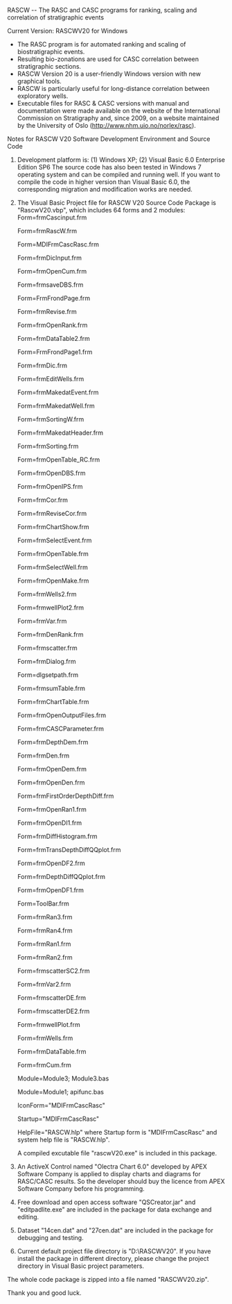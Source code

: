 RASCW -- The RASC and CASC programs for ranking, scaling and correlation of stratigraphic events

Current Version: RASCWV20 for Windows

* The RASC program is for automated ranking and scaling of biostratigraphic events.
* Resulting bio-zonations are used for CASC correlation between stratigraphic sections.
* RASCW Version 20 is a user-friendly Windows version with new graphical tools. 
* RASCW is particularly useful for long-distance correlation between exploratory wells. 
* Executable files for RASC & CASC versions with manual and documentation were made available on the website of the International Commission on Stratigraphy and, since 2009, on a website maintained by the University of Oslo (http://www.nhm.uio.no/norlex/rasc).

Notes for RASCW V20 Software Development Environment and Source Code

1. Development platform is: (1) Windows XP; (2) Visual Basic 6.0 Enterprise Edition SP6 The source code has also been tested in Windows 7 operating system and can be compiled and running well. If you want to compile the code in higher version than Visual Basic 6.0, the corresponding migration and modification works are needed.

2. The Visual Basic Project file for RASCW V20 Source Code Package is "RascwV20.vbp", which includes 64 forms and 2 modules: Form=frmCascinput.frm

    Form=frmRascW.frm

    Form=MDIFrmCascRasc.frm

    Form=frmDicInput.frm

    Form=frmOpenCum.frm

    Form=frmsaveDBS.frm

    Form=FrmFrondPage.frm

    Form=frmRevise.frm

    Form=frmOpenRank.frm

    Form=frmDataTable2.frm

    Form=FrmFrondPage1.frm

    Form=frmDic.frm

    Form=frmEditWells.frm

    Form=frmMakedatEvent.frm

    Form=frmMakedatWell.frm

    Form=frmSortingW.frm

    Form=frmMakedatHeader.frm

    Form=frmSorting.frm

    Form=frmOpenTable_RC.frm

    Form=frmOpenDBS.frm

    Form=frmOpenIPS.frm

    Form=frmCor.frm

    Form=frmReviseCor.frm

    Form=frmChartShow.frm

    Form=frmSelectEvent.frm

    Form=frmOpenTable.frm

    Form=frmSelectWell.frm

    Form=frmOpenMake.frm

    Form=frmWells2.frm

    Form=frmwellPlot2.frm

    Form=frmVar.frm

    Form=frmDenRank.frm

    Form=frmscatter.frm

    Form=frmDialog.frm

    Form=dlgsetpath.frm

    Form=frmsumTable.frm

    Form=frmChartTable.frm

    Form=frmOpenOutputFiles.frm

    Form=frmCASCParameter.frm

    Form=frmDepthDem.frm

    Form=frmDen.frm

    Form=frmOpenDem.frm

    Form=frmOpenDen.frm

    Form=frmFirstOrderDepthDiff.frm

    Form=frmOpenRan1.frm

    Form=frmOpenDI1.frm

    Form=frmDiffHistogram.frm

    Form=frmTransDepthDiffQQplot.frm

    Form=frmOpenDF2.frm

    Form=frmDepthDiffQQplot.frm

    Form=frmOpenDF1.frm

    Form=ToolBar.frm

    Form=frmRan3.frm

    Form=frmRan4.frm

    Form=frmRan1.frm

    Form=frmRan2.frm

    Form=frmscatterSC2.frm

    Form=frmVar2.frm

    Form=frmscatterDE.frm

    Form=frmscatterDE2.frm

    Form=frmwellPlot.frm

    Form=frmWells.frm

    Form=frmDataTable.frm

    Form=frmCum.frm

    Module=Module3; Module3.bas

    Module=Module1; apifunc.bas

    IconForm="MDIFrmCascRasc"

    Startup="MDIFrmCascRasc"

    HelpFile="RASCW.hlp"
    where Startup form is "MDIFrmCascRasc" and system help file is "RASCW.hlp".

    A compiled excutable file "rascwV20.exe" is included in this package.

3. An ActiveX Control named "Olectra Chart 6.0" developed by APEX Software Company is applied to display charts and diagrams for RASC/CASC results. So the developer should buy the licence from APEX Software Company before his programming.

4. Free download and open access software "QSCreator.jar" and "editpadlite.exe" are included in the package for data exchange and editing.

5. Dataset "14cen.dat" and "27cen.dat" are included in the package for debugging and testing.

6. Current default project file directory is "D:\RASCWV20". If you have install the package in different directory, please change the project directory in Visual Basic project parameters.

The whole code package is zipped into a file named "RASCWV20.zip".

Thank you and good luck.
